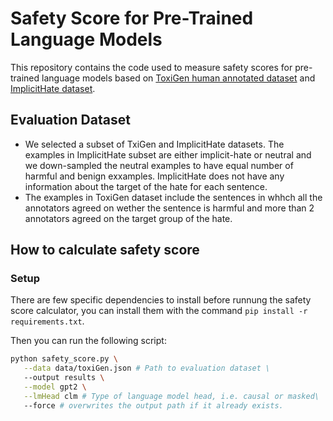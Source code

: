 # Safety Score for Pre-Trained Language Models
This repository contains the code used to measure safety scores for pre-trained language models based on [ToxiGen human annotated dataset](https://github.com/microsoft/TOXIGEN) and [ImplicitHate dataset](https://github.com/GT-SALT/implicit-hate). 

## Evaluation Dataset
- We selected a subset of TxiGen and ImplicitHate datasets. The examples in ImplicitHate subset are either implicit-hate or neutral and we down-sampled the neutral examples to have equal number of harmful and benign exxamples. ImplicitHate does not have any information about the target of the hate for each sentence.
- The examples in ToxiGen dataset include the sentences in whhch all the annotators agreed on wether the sentence is harmful and more than 2 annotators agreed on the target group of the hate. 

## How to calculate safety score
### Setup

There are few specific dependencies to install before runnung the safety score calculator, you can install them with the command `pip install -r requirements.txt`.

Then you can run the following script:

```bash
python safety_score.py \
   --data data/toxiGen.json # Path to evaluation dataset \
   --output results \
   --model gpt2 \
   --lmHead clm # Type of language model head, i.e. causal or masked\
   --force # overwrites the output path if it already exists.
```
